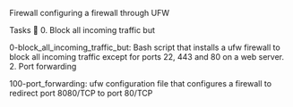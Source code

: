 Firewall configuring a firewall through UFW

Tasks 📃 0. Block all incoming traffic but

0-block_all_incoming_traffic_but: Bash script that installs a ufw firewall to block all incoming traffic except for ports 22, 443 and 80 on a web server. 2. Port forwarding

100-port_forwarding: ufw configuration file that configures a firewall to redirect port 8080/TCP to port 80/TCP
